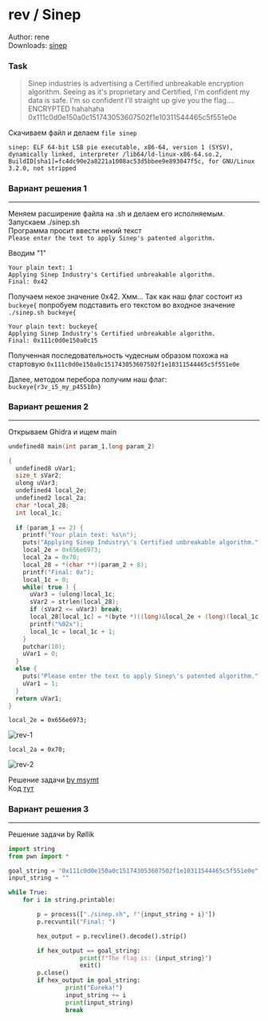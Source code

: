# rev / Sinep
Author: rene  
Downloads: [sinep](sinep)

### Task

> Sinep industries is advertising a Certified unbreakable encryption algorithm. Seeing as it's proprietary and Certified, I'm confident my data is safe. I'm so confident I'll straight up give you the flag.... ENCRYPTED hahahaha 0x111c0d0e150a0c151743053607502f1e10311544465c5f551e0e

Скачиваем файл и делаем ``` file sinep ```

```
sinep: ELF 64-bit LSB pie executable, x86-64, version 1 (SYSV), dynamically linked, interpreter /lib64/ld-linux-x86-64.so.2, BuildID[sha1]=fc4dc90e2a8221a1008ac53d5bbee9e893047f5c, for GNU/Linux 3.2.0, not stripped
```

### Вариант решения 1
____
Меняем расширение файла на .sh и делаем его исполняемым.
Запускаем ./sinep.sh  
Программа просит ввести некий текст  
``` Please enter the text to apply Sinep's patented algorithm. ```

Вводим "1"  
```
Your plain text: 1
Applying Sinep Industry's Certified unbreakable algorithm.
Final: 0x42
```

Получаем некое значение 0x42. Хмм... 
Так как наш флаг состоит из ``` buckeye{ ``` попробуем подставить его текстом во входное значение
``` ./sinep.sh buckeye{ ```

```
Your plain text: buckeye{
Applying Sinep Industry's Certified unbreakable algorithm.
Final: 0x111c0d0e150a0c15
```

Полученная последовательность чудесным образом похожа на стартовую
``` 0x111c0d0e150a0c151743053607502f1e10311544465c5f551e0e ```

Далее, методом перебора получим наш флаг:  
``` buckeye{r3v_i5_my_p45510n} ```

### Вариант решения 2
____
Открываем Ghidra и ищем main

```c++
undefined8 main(int param_1,long param_2)

{
  undefined8 uVar1;
  size_t sVar2;
  ulong uVar3;
  undefined4 local_2e;
  undefined2 local_2a;
  char *local_28;
  int local_1c;
  
  if (param_1 == 2) {
    printf("Your plain text: %s\n");
    puts("Applying Sinep Industry\'s Certified unbreakable algorithm.");
    local_2e = 0x656e6973;
    local_2a = 0x70;
    local_28 = *(char **)(param_2 + 8);
    printf("Final: 0x");
    local_1c = 0;
    while( true ) {
      uVar3 = (ulong)local_1c;
      sVar2 = strlen(local_28);
      if (sVar2 <= uVar3) break;
      local_28[local_1c] = *(byte *)((long)&local_2e + (long)(local_1c % 5)) ^ local_28[local_1c];
      printf("%02x");
      local_1c = local_1c + 1;
    }
    putchar(10);
    uVar1 = 0;
  }
  else {
    puts("Please enter the text to apply Sinep\'s patented algorithm.");
    uVar1 = 1;
  }
  return uVar1;
}
```

``` local_2e = 0x656e6973; ```

![rev-1](img/rev-1.png)

``` local_2a = 0x70; ```

![rev-2](img/rev-2.png)

Решение задачи [by msymt](https://github.com/msymt/ctf-writeup/tree/main/buckeyectf2022)  
Код [тут](solution.py)

### Вариант решения 3
____
Решение задачи by Røllik
```python
import string
from pwn import *

goal_string = "0x111c0d0e150a0c151743053607502f1e10311544465c5f551e0e"
input_string = ""

while True:
    for i in string.printable:

        p = process(["./sinep.sh", f"{input_string + i}"])
        p.recvuntil("Final: ")

        hex_output = p.recvline().decode().strip()

        if hex_output == goal_string:
                    print(f"The flag is: {input_string}")
                    exit()
        p.close()
        if hex_output in goal_string:
                print("Eureka!")
                input_string += i
                print(input_string)
                break
```